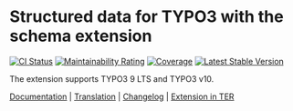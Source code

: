 # Structured data for TYPO3 with the schema extension

[![CI Status](https://github.com/brotkrueml/schema/workflows/CI/badge.svg?branch=master)](https://github.com/brotkrueml/schema/actions?query=workflow%3ACI)
[![Maintainability Rating](https://sonarcloud.io/api/project_badges/measure?project=brotkrueml_schema&metric=sqale_rating)](https://sonarcloud.io/dashboard?id=brotkrueml_schema)
[![Coverage](https://sonarcloud.io/api/project_badges/measure?project=brotkrueml_schema&metric=coverage)](https://sonarcloud.io/dashboard?id=brotkrueml_schema)
[![Latest Stable Version](https://poser.pugx.org/brotkrueml/schema/v/stable)](https://packagist.org/packages/brotkrueml/schema)

The extension supports TYPO3 9 LTS and TYPO3 v10.

[Documentation](https://docs.typo3.org/p/brotkrueml/schema/master/en-us/) |
[Translation](https://translation.typo3.org/projects/TYPO3.ext.schema/) |
[Changelog](https://github.com/brotkrueml/schema/blob/master/CHANGELOG.md) |
[Extension in TER](https://extensions.typo3.org/extension/schema/)
